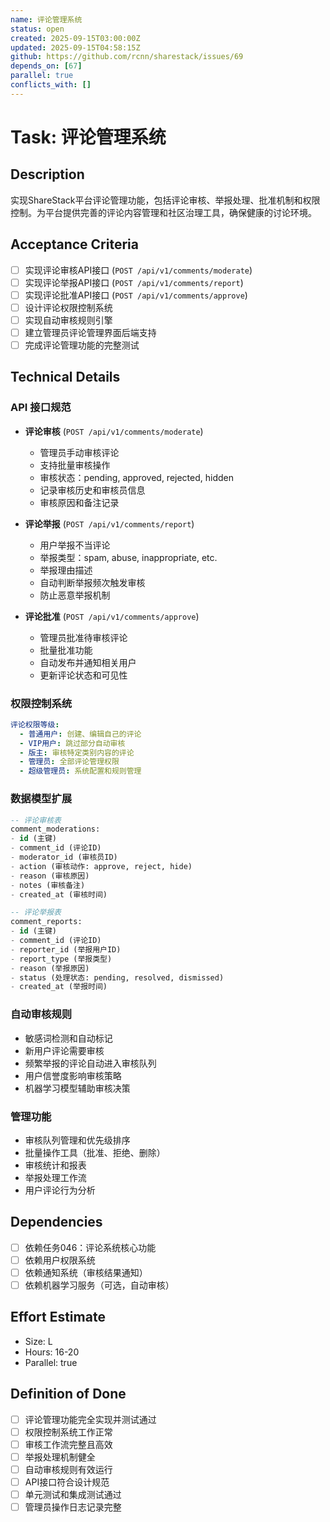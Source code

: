 ```yaml
---
name: 评论管理系统
status: open
created: 2025-09-15T03:00:00Z
updated: 2025-09-15T04:58:15Z
github: https://github.com/rcnn/sharestack/issues/69
depends_on: [67]
parallel: true
conflicts_with: []
---
```


# Task: 评论管理系统

## Description
实现ShareStack平台评论管理功能，包括评论审核、举报处理、批准机制和权限控制。为平台提供完善的评论内容管理和社区治理工具，确保健康的讨论环境。

## Acceptance Criteria
- [ ] 实现评论审核API接口 (`POST /api/v1/comments/moderate`)
- [ ] 实现评论举报API接口 (`POST /api/v1/comments/report`)
- [ ] 实现评论批准API接口 (`POST /api/v1/comments/approve`)
- [ ] 设计评论权限控制系统
- [ ] 实现自动审核规则引擎
- [ ] 建立管理员评论管理界面后端支持
- [ ] 完成评论管理功能的完整测试

## Technical Details

### API 接口规范
- **评论审核** (`POST /api/v1/comments/moderate`)
  - 管理员手动审核评论
  - 支持批量审核操作
  - 审核状态：pending, approved, rejected, hidden
  - 记录审核历史和审核员信息
  - 审核原因和备注记录

- **评论举报** (`POST /api/v1/comments/report`)
  - 用户举报不当评论
  - 举报类型：spam, abuse, inappropriate, etc.
  - 举报理由描述
  - 自动判断举报频次触发审核
  - 防止恶意举报机制

- **评论批准** (`POST /api/v1/comments/approve`)
  - 管理员批准待审核评论
  - 批量批准功能
  - 自动发布并通知相关用户
  - 更新评论状态和可见性

### 权限控制系统
```yaml
评论权限等级:
  - 普通用户: 创建、编辑自己的评论
  - VIP用户: 跳过部分自动审核
  - 版主: 审核特定类别内容的评论
  - 管理员: 全部评论管理权限
  - 超级管理员: 系统配置和规则管理
```

### 数据模型扩展
```sql
-- 评论审核表
comment_moderations:
- id (主键)
- comment_id (评论ID)
- moderator_id (审核员ID)
- action (审核动作: approve, reject, hide)
- reason (审核原因)
- notes (审核备注)
- created_at (审核时间)

-- 评论举报表
comment_reports:
- id (主键)
- comment_id (评论ID)
- reporter_id (举报用户ID)
- report_type (举报类型)
- reason (举报原因)
- status (处理状态: pending, resolved, dismissed)
- created_at (举报时间)
```

### 自动审核规则
- 敏感词检测和自动标记
- 新用户评论需要审核
- 频繁举报的评论自动进入审核队列
- 用户信誉度影响审核策略
- 机器学习模型辅助审核决策

### 管理功能
- 审核队列管理和优先级排序
- 批量操作工具（批准、拒绝、删除）
- 审核统计和报表
- 举报处理工作流
- 用户评论行为分析

## Dependencies
- [ ] 依赖任务046：评论系统核心功能
- [ ] 依赖用户权限系统
- [ ] 依赖通知系统（审核结果通知）
- [ ] 依赖机器学习服务（可选，自动审核）

## Effort Estimate
- Size: L
- Hours: 16-20
- Parallel: true

## Definition of Done
- [ ] 评论管理功能完全实现并测试通过
- [ ] 权限控制系统工作正常
- [ ] 审核工作流完整且高效
- [ ] 举报处理机制健全
- [ ] 自动审核规则有效运行
- [ ] API接口符合设计规范
- [ ] 单元测试和集成测试通过
- [ ] 管理员操作日志记录完整